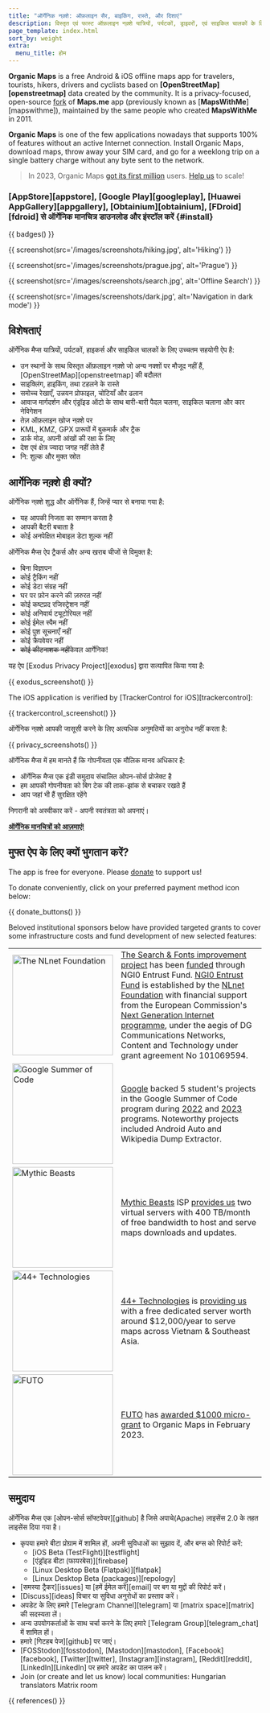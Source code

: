 ```yaml
---
title: "ऑर्गेनिक नक़्शे: ऑफ़लाइन सैर, बाइकिंग, रास्ते, और दिशाएं"
description: विस्तृत एवं फास्ट ऑफ़लाइन नक़्शे यात्रियों, पर्यटकों, ड्राइवरों, एवं साइकिल चालकों के लिए| Maps.me के संस्थापकों द्वारा बनाया गया ऐप|
page_template: index.html
sort_by: weight
extra:
  menu_title: होम
---
```


**Organic Maps** is a free Android & iOS offline maps app for travelers, tourists, hikers, drivers and cyclists based on **\[OpenStreetMap]\[openstreetmap]** data created by the community.
It is a privacy-focused, open-source [fork][fork] of **Maps.me** app (previously known as \[**MapsWithMe**]\[mapswithme]), maintained by the same people who created **MapsWithMe** in 2011.

**Organic Maps** is one of the few applications nowadays that supports 100% of features without an active Internet connection. Install Organic Maps, download maps, throw away your SIM card, and go for a weeklong trip on a single battery charge without any byte sent to the network.

> In 2023, Organic Maps [got its first million](@/news/2023-12-23/281/index.md) users. [Help us](@/donate/index.md) to scale!

### [AppStore][appstore], [Google Play][googleplay], [Huawei AppGallery][appgallery], [Obtainium][obtainium], [FDroid][fdroid] से ऑर्गेनिक मानचित्र डाउनलोड और इंस्टॉल करें {#install}

{{ badges() }}

{{ screenshot(src='/images/screenshots/hiking.jpg', alt='Hiking') }}

{{ screenshot(src='/images/screenshots/prague.jpg', alt='Prague') }}

{{ screenshot(src='/images/screenshots/search.jpg', alt='Offline Search') }}

{{ screenshot(src='/images/screenshots/dark.jpg', alt='Navigation in dark
mode') }}

## विशेषताएं

ऑर्गेनिक मैप्स यात्रियों, पर्यटकों, हाइकर्स और साइकिल चालकों के लिए उच्चतम
सहयोगी ऐप है:

- उन स्थानों के साथ विस्तृत ऑफ़लाइन नक़्शे जो अन्य नक्शों पर मौजूद नहीं हैं,
  [OpenStreetMap][openstreetmap] की बदौलत
- साइक्लिंग, हाइकिंग, तथा टहलने के रास्ते
- समोच्च रेखाएँ, उन्नयन प्रोफाइल, चोटियाँ और ढलान
- आवाज मार्गदर्शन और एंड्रॉइड ऑटो के साथ बारी-बारी पैदल चलना, साइकिल चलाना
  और कार नेविगेशन
- तेज़ ऑफ़लाइन खोज नक़्शे पर
- KML, KMZ, GPX प्रारूपों में बुकमार्क और ट्रैक
- डार्क मोड, अपनी आंखों की रक्षा के लिए
- देश एवं क्षेत्र ज्यादा जगह नहीं लेते हैं
- नि: शुल्क और मुक्त स्रोत

## आर्गेनिक नक़्शे ही क्यों?

ऑर्गेनिक नक़्शे शुद्ध और ऑर्गेनिक हैं, जिन्हें प्यार से बनाया गया है:

- यह आपकी निजता का सम्मान करता है
- आपकी बैटरी बचाता है
- कोई अनपेक्षित मोबाइल डेटा शुल्क नहीं

ऑर्गेनिक मैप्स ऐप ट्रैकर्स और अन्य खराब चीजों से विमुक्त है:

- बिना विज्ञापन
- कोई ट्रैकिंग नहीं
- कोई डेटा संग्रह नहीं
- घर पर फ़ोन करने की ज़रुरत नहीं
- कोई कष्टप्रद रजिस्ट्रेशन नहीं
- कोई अनिवार्य ट्यूटोरियल नहीं
- कोई ईमेल स्पैम नहीं
- कोई पुश सूचनाएँ नहीं
- कोई क्रैपवेयर नहीं
- ~~कोई कीटनाशक नहीं~~केवल आर्गेनिक!

यह ऐप [Exodus Privacy Project][exodus] द्वारा सत्यापित किया गया है:

{{ exodus_screenshot() }}

The iOS application is verified by [TrackerControl for iOS][trackercontrol]:

{{ trackercontrol_screenshot() }}

ऑर्गेनिक नक़्शे आपकी जासूसी करने के लिए अत्यधिक अनुमतियों का अनुरोध नहीं
करता है:

{{ privacy_screenshots() }}

ऑर्गेनिक मैप्स में हम मानते हैं कि गोपनीयता एक मौलिक मानव अधिकार है:

- ऑर्गेनिक मैप्स एक इंडी समुदाय संचालित ओपन-सोर्स प्रोजेक्ट है
- हम आपकी गोपनीयता को बिग टेक की ताक-झांक से बचाकर रखते हैं
- आप जहां भी हैं सुरक्षित रहेंगे

निगरानी को अस्वीकार करें - अपनी स्वतंत्रता को अपनाएं।

**[ऑर्गेनिक मानचित्रों को आज़माएं!](#install)**

## मुफ्त ऐप के लिए क्यों भुगतान करें?

The app is free for everyone. Please [donate](@/donate/index.md) to support us!

To donate conveniently, click on your preferred payment method icon below:

{{ donate_buttons() }}

Beloved institutional sponsors below have provided targeted grants to cover some infrastructure costs and fund development of new selected features:

<table style="border-spacing: 20px">
  <tbody><tr>
    <td>
      <a href="https://nlnet.nl/"><img src="sponsors/nlnet.svg" alt="The NLnet Foundation" width="200px"></a>
    </td>
    <td>
      <a href="https://github.com/organicmaps/organicmaps/milestone/7">The Search & Fonts improvement project</a> has been <a href="https://nlnet.nl/project/OrganicMaps/">funded</a> through NGI0 Entrust Fund. <a href="https://nlnet.nl/entrust/">NGI0 Entrust Fund</a> is established by the <a href="https://nlnet.nl/">NLnet Foundation</a> with financial support from the European Commission's <a href="https://www.ngi.eu/">Next Generation Internet programme</a>, under the aegis of DG Communications Networks, Content and Technology under grant agreement No 101069594.
    </td>
  </tr>
  <tr>
    <td>
      <a href="https://summerofcode.withgoogle.com/"><img src="sponsors/gsoc.svg" alt="Google Summer of Code" width="200px"></a>
    </td>
    <td>
      <a href="https://summerofcode.withgoogle.com/">Google</a> backed 5 student's projects in the Google Summer of Code program during <a href="https://summerofcode.withgoogle.com/programs/2022/organizations/organic-maps">2022</a> and <a href="https://summerofcode.withgoogle.com/programs/2023/organizations/organic-maps">2023</a> programs. Noteworthy projects included Android Auto and Wikipedia Dump Extractor.
    </td>
  </tr>
  <tr>
    <td>
      <a href="https://www.mythic-beasts.com/"><img src="sponsors/mythic-beasts.png" alt="Mythic Beasts" width="200px"></a>
    </td>
    <td>
      <a href="https://www.mythic-beasts.com/">Mythic Beasts</a> ISP <a href="https://www.mythic-beasts.com/blog/2021/10/06/improving-the-world-bit-by-expensive-bit/">provides us</a> two virtual servers with 400 TB/month of free bandwidth to host and serve maps downloads and updates.
    </td>
  </tr>
  <tr>
    <td>
      <a href="https://44plus.vn"><img src="sponsors/44plus.svg" alt="44+ Technologies" width="200px"></a>
    </td>
    <td>
      <a href="https://44plus.vn">44+ Technologies</a> is <a href="https://44plus.vn/organicmaps">providing us </a>with a free dedicated server worth around $12,000/year to serve maps across Vietnam & Southeast Asia.
    </td>
  </tr>
  <tr>
    <td>
      <a href="https://futo.org"><img src="sponsors/futo.svg" alt="FUTO" width="200px"></a>
    </td>
    <td>
      <a href="https://futo.org">FUTO</a> has <a href="https://www.youtube.com/watch?v=fJJclgBHrEw">awarded $1000 micro-grant</a> to Organic Maps in February 2023.
    </td>
  </tr>
</tbody></table>

## समुदाय

ऑर्गेनिक मैप्स एक [ओपन-सोर्स सॉफ्टवेयर][github] है जिसे अपाचे(Apache)
लाइसेंस 2.0 के तहत लाइसेंस दिया गया है।

- कृपया हमारे बीटा प्रोग्राम में शामिल हों, अपनी सुविधाओं का सुझाव दें, और
  बग्स को रिपोर्ट करें:
  - [iOS Beta (TestFlight)][testflight]
  - [एंड्रॉइड बीटा (फायरबेस)][firebase]
  - [Linux Desktop Beta (Flatpak)][flatpak]
  - [Linux Desktop Beta (packages)][repology]
- [समस्या ट्रैकर][issues] या [हमें ईमेल करें][email] पर बग या मुद्दों की
  रिपोर्ट करें।
- [Discuss][ideas] विचार या सुविधा अनुरोधों का प्रस्ताव करें।
- अपडेट के लिए हमारे [Telegram Channel][telegram] या [matrix space][matrix]
  की सदस्यता लें।
- अन्य उपयोगकर्ताओं के साथ चर्चा करने के लिए हमारे [Telegram
  Group][telegram_chat] में शामिल हों।
- हमारे [गिटहब पेज][github] पर जाएं।
- [FOSStodon][fosstodon], [Mastodon][mastodon], [Facebook][facebook],
  [Twitter][twitter], [Instagram][instagram], [Reddit][reddit],
  [LinkedIn][LinkedIn] पर हमारे अपडेट का पालन करें।
- Join (or create and let us know) local communities: Hungarian translators
  Matrix room

[fork]: https://en.wikipedia.org/wiki/Fork_\(software_development\)

{{ references() }}
